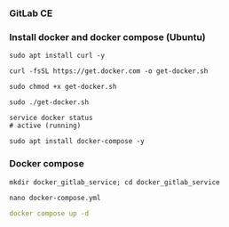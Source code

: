 ### GitLab CE

### Install docker and docker compose (Ubuntu)

```shell
sudo apt install curl -y
```

```shell
curl -fsSL https://get.docker.com -o get-docker.sh
```

```shell
sudo chmod +x get-docker.sh
```

```shell
sudo ./get-docker.sh
```

```shell
service docker status 
# active (running)
```

```shell
sudo apt install docker-compose -y
```

### Docker compose

```shell
mkdir docker_gitlab_service; cd docker_gitlab_service
```

```shell
nano docker-compose.yml
```

```yaml
docker compose up -d
```